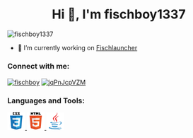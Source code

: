 <h1 align="center">Hi 👋, I'm fischboy1337</h1>

<p align="left"> <img src="https://komarev.com/ghpvc/?username=fischboy1337&label=Profile%20views&color=0e75b6&style=flat" alt="fischboy1337" /> </p>

- 🔭 I’m currently working on [Fischlauncher](https://www.fischboy.netlify.app)

<h3 align="left">Connect with me:</h3>
<p align="left">
<a href="https://www.youtube.com/c/fischboy" target="blank"><img align="center" src="https://raw.githubusercontent.com/rahuldkjain/github-profile-readme-generator/master/src/images/icons/Social/youtube.svg" alt="fischboy" height="30" width="40" /></a>
<a href="https://discord.gg/jqPnJcpVZM" target="blank"><img align="center" src="https://raw.githubusercontent.com/rahuldkjain/github-profile-readme-generator/master/src/images/icons/Social/discord.svg" alt="jqPnJcpVZM" height="30" width="40" /></a>
</p>

<h3 align="left">Languages and Tools:</h3>
<p align="left"> <a href="https://www.w3schools.com/css/" target="_blank" rel="noreferrer"> <img src="https://raw.githubusercontent.com/devicons/devicon/master/icons/css3/css3-original-wordmark.svg" alt="css3" width="40" height="40"/> </a> <a href="https://www.w3.org/html/" target="_blank" rel="noreferrer"> <img src="https://raw.githubusercontent.com/devicons/devicon/master/icons/html5/html5-original-wordmark.svg" alt="html5" width="40" height="40"/> </a> <a href="https://www.java.com" target="_blank" rel="noreferrer"> <img src="https://raw.githubusercontent.com/devicons/devicon/master/icons/java/java-original.svg" alt="java" width="40" height="40"/> </a> </p>
